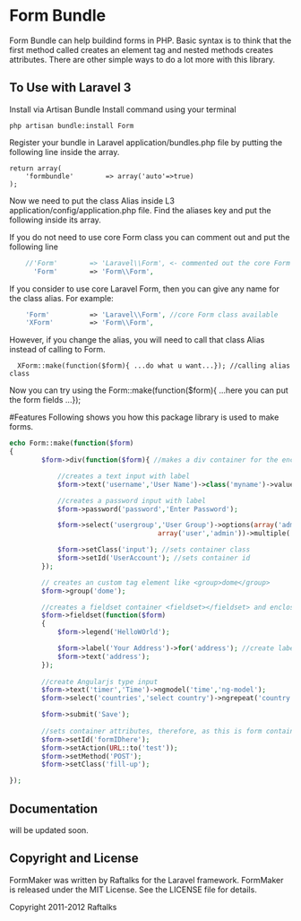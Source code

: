 # Form Bundle

Form Bundle can help buildind forms in PHP. 
Basic syntax is to think that the first method called creates an element tag and nested methods creates attributes. There are other simple ways to do a lot more with this library.

## To Use with Laravel 3
Install via Artisan Bundle Install command using your terminal
```
php artisan bundle:install Form
```
Register your bundle in Laravel application/bundles.php file by putting the following line inside the array.
```
return array(
	'formbundle'		=> array('auto'=>true)
);
```


Now we need to put the class Alias inside L3 application/config/application.php file.
Find the aliases key and put the following inside its array.

If you do not need to use core Form class you can comment out and put the following line
```php
	//'Form'       	=> 'Laravel\\Form', <- commented out the core Form class
	  'Form'	 	=> 'Form\\Form',
```

If you consider to use core Laravel Form, then you can give any name for the class alias. For example:
```php
	'Form'       	=> 'Laravel\\Form', //core Form class available
	'XForm'	 		=> 'Form\\Form', 
```
However, if you change the alias, you will need to call that class Alias instead of calling to Form.
```
  XForm::make(function($form){ ...do what u want...}); //calling alias class
```

Now you can try using the Form::make(function($form){ ...here you can put the form fields ...});


#Features
Following shows you how this package library is used to make forms.


```php
echo Form::make(function($form)
{
		$form->div(function($form){ //makes a div container for the enclosed fields

			//creates a text input with label
			$form->text('username','User Name')->class('myname')->value('some name');  

			//creates a password input with label
			$form->password('password','Enter Password');

			$form->select('usergroup','User Group')->options(array('admin'=>'admin','manager'=>'manager','user'=>'user'),
									 array('user','admin'))->multiple('multiple');

			$form->setClass('input'); //sets container class
			$form->setId('UserAccount'); //sets container id
		});

		// creates an custom tag element like <group>dome</group> 
		$form->group('dome'); 

		//creates a fieldset container <fieldset></fieldset> and enclose the fields in it
		$form->fieldset(function($form) 
		{
			$form->legend('HelloWOrld');

			$form->label('Your Address')->for('address'); //create label field separately
			$form->text('address');
		});
		
		//create Angularjs type input
		$form->text('timer','Time')->ngmodel('time','ng-model');
		$form->select('countries','select country')->ngrepeat('country.name in countries','ng-repeat');

		$form->submit('Save');
		
		//sets container attributes, therefore, as this is form container, this sets the form attributes
		$form->setId('formIDhere');
		$form->setAction(URL::to('test'));
		$form->setMethod('POST');
		$form->setClass('fill-up');

});

```


## Documentation

will be updated soon.


## Copyright and License
FormMaker was written by Raftalks for the Laravel framework.
FormMaker is released under the MIT License. See the LICENSE file for details.

Copyright 2011-2012 Raftalks